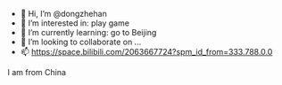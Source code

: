 - 👋 Hi, I’m @dongzhehan
- 👀 I’m interested in: play game
- 🌱 I’m currently learning: go to Beijing
- 💞️ I’m looking to collaborate on ...
- 📫 https://space.bilibili.com/2063667724?spm_id_from=333.788.0.0

<!---
dongzhehan/dongzhehan is a ✨ special ✨ repository because its `README.md` (this file) appears on your GitHub profile.
You can click the Preview link to take a look at your changes.
--->
I am from China

